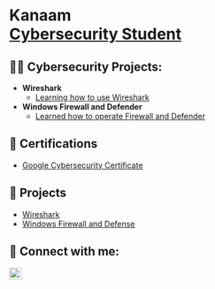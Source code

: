 <h1>Kanaam<br/><a  <a href="https://www.linkedin.com/in/kanaam-jones/">Cybersecurity Student</a>
<h2>👨‍💻 Cybersecurity Projects:</h2>

- <b>Wireshark</b>
  - [Learning how to use Wireshark]()
- <b>Windows Firewall and Defender</b>
  - [Learned how to operate Firewall and Defender]() 


<h2>🪪 Certifications</h2>

- [Google Cybersecurity Certificate](https://github.com/bokuwaore/Google-Cybersecurity-Certificate/tree/main)

<h2>🧰 Projects</h2>

- [Wireshark](https://github.com/bokuwaore/Wireshark/blob/main/README.md)
- [Windows Firewall and Defense](https://github.com/bokuwaore/Google-Cybersecurity-Certificate/tree/main)




<h2> 🤳 Connect with me:</h2>


[<img align="left" alt="JoshMadakor | LinkedIn" width="22px" src="https://cdn.jsdelivr.net/npm/simple-icons@v3/icons/linkedin.svg" />][linkedin]



[linkedin]: https://www.linkedin.com/in/kanaam-jones

<!--
**joshmadakor1/joshmadakor1** is a ✨ _special_ ✨ repository because its `README.md` (this file) appears on your GitHub profile.

Here are some ideas to get you started:

- 🔭 I’m currently working on ...
- 🌱 I’m currently learning ...
- 👯 I’m looking to collaborate on ...
- 🤔 I’m looking for help with ...
- 💬 Ask me about ...
- 📫 How to reach me: ...
- 😄 Pronouns: ...
- ⚡ Fun fact: ...
-->


